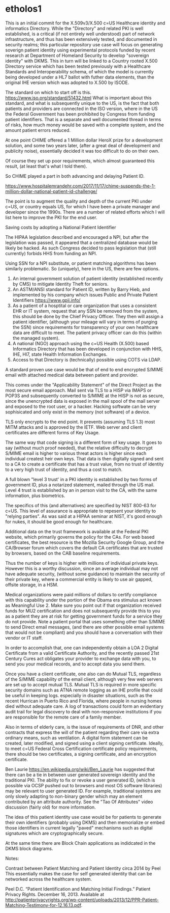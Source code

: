 # etholos1
This is an initial commit for the X.509v3/X.500 c=US Healthcare identity and informatics Directory. While the "Directory" and related PKI is well established, is a critical (if not entirely well understood) part of network infrastructure, and thus has been extensively tested, and documented in security realms; this particular repository use case will focus on generating soverign patient identity using experimental protocols funded by recent research at Department of Homeland Security to develop "sovereign identity" with DKMS. This in turn will be linked to a Country rooted X.500 Directory service which has been tested previously with a Healthcare Standards and Interoperability schema, of which the model is currently being developed under a HL7 ballot with futher data elements, than the original IHE version which was adopted to X.500 by ISODE.

The standard on which to start off is this. https://www.iso.org/standard/51432.html What is important about this standard, and what is subsequently unique to the US, is the fact that both patients and providers are connected in the ISO version, where in the US the Federal Government has been prohibited by Congress from funding patient identifiers. That is a separate and well documented thread in terms of risks, how much money would be saved with a complete system, and the amount patient errors reduced.

At one point CHIME offered a 1 Million dollar HeroX prize for a development solution, and some two years later, (after a great deal of development and publicity noise), essentially decided it was too difficult to do on their own.



Of course they set up poor requirements, which almost guaranteed this result, (at least that's what I told them).

So CHIME played a part in both advancing and delaying Patient ID. 

https://www.hospitalemrandehr.com/2017/11/17/chime-suspends-the-1-million-dollar-national-patient-id-challenge/


The point is to augment the quality and depth of the current PKI under c=US, or country equals US, for which I have been a private manager and developer since the 1990s. There are a number of related efforts which I will list here to improve the PKI for the end user. 

Saving costs by adopting a National Patient Identifier

The HIPAA legislation described and  encouraged a NPI, but after the legislation was passed, it appeared that a centralized database would be likely be hacked. As such Congress decided to pass legislation that (still currently) forbids HHS from funding an NPI. 

Using SSN for a NPI substitute, or patient matching algorithms has been similarly problematic. So (uniquely), here in the US, there are few options.

1. An internal government solution of patient identity (established recently by CMS) to mitigate Identity Theft for seniors. 
2. An ASTM/ANSI standard for Patient ID, written by Barry Hieb, and implemented by his company which issues Public and Private Patient Identifiers https://www.gpii.info/
3. As a patient of a hosptital or care organization that uses a consistent EHR or IT system, request that any SSN be removed from the system, this should be done by the Chief Privacy Officer. They then will assign a patient identifier, (although your mileage will vary in terms of purging the SSN) since requirements for transparency of your own healthcare data are difficult to meet. The patient privacy officer can do this (within the managed system).
4. A national (NGO) approach using the c=US Health (X.500) based Informatics Directory that has been developed in conjunction with HHS, IHE, Hl7, state Health Information Exchanges.
5. Access to that Directory is (technically) possible using COTS via LDAP. 

A standard proven use case would be that of end to end encrypted S/MIME email with attached medical data between patient and provider.

This comes under the "Applicability Statement" of the Direct Project as the most secure email approach. Mail sent via TLS to a HISP via IMAPS or POP3S and subsequently converted to S/MIME at the HISP is not as secure, since the unencrypted data is exposed in the mail spool of the mail server and exposed to the root user, or a hacker. Hacking softwate can be very sophisicated and only exist in the memory (not software) of a device. 

TLS only encrypts to the end point. It prevents (assuming TLS 1.3) most MITM attacks and is approved by the IETF. Web server and client certificates are different forms of Key Usage. 

The same way that code signing is a different form of key usage. It goes to say (without much proof needed), that the relative difficulty to decrypt S/MIME email is higher to various threat actors is higher since each individual createst heir own keys. That data is then digitally signed and sent to a CA to create a certificate that has a trust value, from no trust of identity to a very high trust of identity, and thus a cost to match.

A full blown "level 3 trust' in a PKI identity  is established by two forms of government ID, plus a notarized statement, mailed through the US mail. Level 4 trust is established by an in person visit to the CA, with the same information, plus biometrics. 

The specifics of this (and alternatives) are specified by NIST 800-63 for c=US. This level of assurance is appropriate to repesent your identity to "relying parties". As was said at a HIPAA seminar at NIST, it's good enough for nukes, it should be good enough for healthcare.

Additional data on the trust framework is available at the Federal PKI website, which primarily governs the policy for the CAs. For web based certificates, the best resource is the Mozilla Security Google Group, and the CA/Browser forum which covers the default CA certificates that are trusted by browsers, based on the CAB baseline requirements. 

Thus the number of keys is higher with millions of individual private keys. However this is a worthy discussion, since an average individual may not have adequate security, (without some guidance) to maintain the security of their private key, where a commercial entity is likely to use air gapped, offsite storage, in a HSM.

Medical organizations were paid millions of dollars to certify compliance with this capability under the portion of the Obama era stimulus act known as Meaningful Use 2.
Make sure you point out if that organization received funds for MU2 certification and does not subsequently provide this to you as a patient they are at risk for getting government funds for a service they do not provide. Note a patient portal that uses something other than S/MIME to send Direct email messages, (and there are other possible email systems that would not be compliant) and you should have a conversation with their vendor or IT staff.

In order to accomplish that, one can independently obtain a LOA 2 Digital Certificate from a valid Certificate Authority, and the recently passed 21st Century Cures act obligates your provider to exchange data with you, to send you your medical records, and to accept data you send them.

Once you have a client certificate, one also can do Mutual TLS, regardless of the S/MIME capability of the email client, although very few web servers are set up to accept mutual TLS. Mutual TLS is required in more specific security domains such as ATNA remote logging as an IHE profile that could be useful in keeping logs. especially in disaster situations, such as the recent Hurrican in Puerto Rico and Florida, where people in nursing homes died without adequate care. A log of transactions could form an evidentiary audit trail for legal discovery to deal with non-responsive institutions if you are responsible for the remote care of a family member.

Also in terms of elderly care, is the issue of requirements of DNR, and other contracts that express the will of the patient regarding their care via extra ordinary means, such as ventilation. A digital form statement can be created, later modified, and signed using a client signing certificate. Ideally, to meet c=US Federal Cross Certification certificate policy requirements, there should be two certificates, a signing certificate, and an encryption certificate.

Ben Laurie https://en.wikipedia.org/wiki/Ben_Laurie has suggested that there can be a tie in between user generated sovereign identity and the traditional PKI. The ability to fix or revoke a user generated ID, (which is possible via OCSP pushed out to browsers and most OS software libraries) may be relevant to user generated ID. For example, traditional systems are only slowly adapting to non-binary gender which may an element contributed by an attribute authority. See the "Tao Of Attributes" video discussion (fairly old) for more information.

The idea of this patient identity use case would be for patients to generate their own identifiers (probably using DKMS) and then memorialize or embed those identifiers in current legally "paved" mechanisms such as digital signatures which are cryptographically secure.

At the same time there are Block Chain applications as indidcated in the DKMS block diagrams.


Notes:

Contrast between Patient Matching and Patient Identity circa 2014 by Peel This essentially makes the case for self generated identity that can be networked across the healthcare system. 

Peel D.C. “Patient Identification and Matching Initial Findings.” Patient Privacy Rights. December 16, 2013. Available at http://patientprivacyrights.org/wp-content/uploads/2013/12/PPR-Patient-Matching-Testimony-for-12.16.13.pdf.




